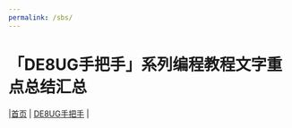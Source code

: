 ```yaml
---
permalink: /sbs/
---
```


# 「DE8UG手把手」系列编程教程文字重点总结汇总

|[首页](https://de8ug.vip/) | [DE8UG手把手](https://de8ug.vip/sbs/) |



